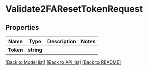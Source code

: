 # Validate2FAResetTokenRequest

## Properties

Name | Type | Description | Notes
------------ | ------------- | ------------- | -------------
**Token** | **string** |  |

[[Back to Model list]](../README.md#documentation-for-models) [[Back to API list]](../README.md#documentation-for-api-endpoints) [[Back to README]](../README.md)


